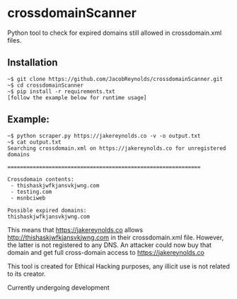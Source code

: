 # crossdomainScanner
Python tool to check for expired domains still allowed in crossdomain.xml files.

## Installation
```
~$ git clone https://github.com/JacobReynolds/crossdomainScanner.git
~$ cd crossdomainScanner
~$ pip install -r requirements.txt
[follow the example below for runtime usage]
```
## Example:

```
~$ python scraper.py https://jakereynolds.co -v -o output.txt
~$ cat output.txt
Searching crossdomain.xml on https://jakereynolds.co for unregistered domains

=============================================================

Crossdomain contents:
 - thishaskjwfkjansvkjwng.com
 - testing.com
 - msnbciweb

Possible expired domains:
thishaskjwfkjansvkjwng.com
```

This means that https://jakereynolds.co allows http://thishaskjwfkjansvkjwng.com in their crossdomain.xml file.  However, the latter is not registered to any DNS.  An attacker could now buy that domain and get full cross-domain access to https://jakereynolds.co

This tool is created for Ethical Hacking purposes, any illicit use is not related to its creator.

Currently undergoing development
